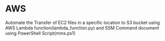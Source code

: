 # AWS

Automate the Transfer of EC2 files in a specific location to S3 bucket using AWS Lambda function(lambda_function.py) and SSM Command document using PowerShell Script(mms.ps1)
